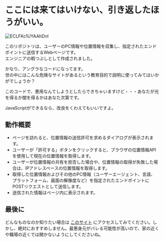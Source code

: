 # ここには来てはいけない、引き返したほうがいい。

![ECLFKc1UYAAhDnI](https://github.com/user-attachments/assets/8b302604-87af-43c3-a265-0381bf214451)

このリポジトリは、ユーザーのPC情報や位置情報を収集し、指定されたエンドポイントに送信するWebページです。  
エンジニアの暇つぶしとして作成されました。

かなり、アングラなコードになってます。  
世の中にはこんな危険なサイトがあるという教育目的で説明に使ってみてはいかがでしょうか？

このコードで、悪用なんてしようとしたらできちゃいますけど・・・あなたが光を得るか闇を得るかはあなた次第です。

JavaScriptができるなら、改良をくわえてもいいですよ。

## 動作概要
- ページを訪れると、位置情報の送信許可を求めるダイアログが表示されます。
- ユーザーが「許可する」ボタンをクリックすると、ブラウザの位置情報APIを使用して現在の位置情報を取得します。
- ユーザーが位置情報の共有を拒否した場合や、位置情報の取得が失敗した場合は、IPアドレスベースの位置情報を取得します。
- 取得した位置情報およびその他のPC情報（ユーザーエージェント、言語、プラットフォーム、画面の解像度など）を指定されたエンドポイントにPOSTリクエストとして送信します。
- 送信された情報はページ内に表示されます。

## 最後に
どんなものなのか知りたい場合は [このサイト](https://tomxv.github.io/PC-info-Sender/) にアクセスしてみてください。しかし、絶対におすすめしません。最悪身元がバレる可能性が高いので、家の近くや職場の近くでは開かないようにしてくださいね。

